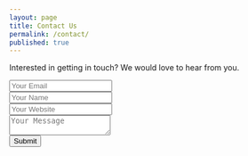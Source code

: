 ```yaml
---
layout: page
title: Contact Us
permalink: /contact/
published: true
---
```




<p>Interested in getting in touch? We would love to hear from you.</p>

<form accept-charset="UTF-8" action="https://formkeep.com/f/5a4f58ae6ffd"
method="POST">
  <input type="email" name="email" placeholder="Your Email"><br />
  <input type="text" name="name" placeholder="Your Name"><br />
  <input type="url" name="url" placeholder="Your Website"><br />
  <textarea name="message" placeholder="Your Message"></textarea><br />
  <input type="hidden" name="utf8" value="✓">
  <button type="submit">Submit</button>
</form>
